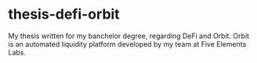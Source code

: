 # thesis-defi-orbit
My thesis written for my banchelor degree, regarding DeFi and Orbit.
Orbit is an automated liquidity platform developed by my team at Five Elements Labs.
